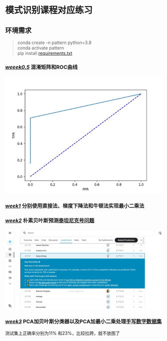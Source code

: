 # 模式识别课程对应练习  

## 环境需求
>conda create -n pattern python=3.8  
>conda activate pattern  
>pip install [requirements.txt](requirements.txt)

### [*weeek0.5*](week0.5.py) 混淆矩阵和ROC曲线
![ORC](output/week0.5/ROC_curve.jpg)  

### [*week1*](week1.py) 分别使用直接法、梯度下降法和牛顿法实现最小二乘法  

### [*week2*](week2.py) 朴素贝叶斯预测[泰坦尼克号问题](https://www.kaggle.com/c/titanic)
![Titanic](output/week2/kaggle_Titanic.jpg)  

### [*week3*](wee3.py) PCA加贝叶斯分类器以及PCA加最小二乘处理[手写数字数据集](https://www.kaggle.com/c/digit-recognizer)  
测试集上正确率分别为11% 和23%，比较拉跨，就不放图了